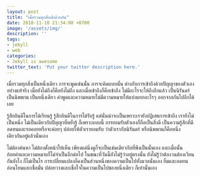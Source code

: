 ```yaml
---
layout: post
title: "เมื่อรวมทุกสิ่งเข้าด้วยกัน"
date: 2018-11-10 21:34:00 +0700
image: '/assets/img/'
description: ''
tags:
- jekyll
- web
categories:
- Jekyll is awesome
twitter_text: 'Put your twitter description here.'
---
```

เมื่อรวมทุกสิ่งเป็นหนึ่งเดียว การจะพูดเช่นนั้น การจะคิดแบบนั้น ต่างกับการเข้าถึงด้วยปัญญาของตัวเองอย่างแท้จริง เมื่อยังไม่ถึงก็คือยังไม่ถึง และเมื่อเข้าถึงก็คือเข้าถึง ไม่มีอะไรจะให้ถึงอีกแล้ว เป็นนิรันดร์ เป็นนิพพาน เป็นหนึ่งเดียว คำพูดและความหมายไม่มีความหมายให้แบ่งแยกอะไรๆ ออกจากกันไปอีกได้เลย

รู้สึกยินดีในการได้เรียนรู้ รู้สึกยินดีในการได้รับรู้ แต่นั่นน่าจะเป็นเพราะเรายังปฏิเสธการเข้าถึง เรายังไม่เป็นหนึ่ง ไม่เป็นเดียวกับปัญญาที่หยั่งรู้ ก็เพราะแบบนี้ การยอมรับตัวเองก็ถือเป็นสิ่งดี เป็นความรู้สึกที่ดี อดทนและรอคอยหรือจะค่อยๆ ปล่อยให้ตัวเรายอมรับ ว่าตัวเรากับนิรันดร์ หรือนิพพานก็คือหนึ่งเดียวกันอยู่แล้วนั่นเอง

ไม่ต้องค้นหา ไม่ต้องตั้งหน้าให้เห็น เพียงแค่นิ่งดูก็จะเป็นเช่นเดียวกับที่พึงเป็นนั้นเอง และเมื่อนั้นถ้อยคำและความหมายก็ไม่จำเป็นอีกต่อไป ในขณะที่วันนี้ยังไม่รู้ว่าอยู่ตรงนั้น ยังไม่รู้ว่าต้องวนต้องเวียนกันยังไง ก็ไม่เป็นไร การเปลี่ยนแปลงก็คงเป็นส่วนหนึ่งของความเป็นไปทั้งมวลนั่นเอง ยิ้มและอดทน อ่อนโยนและเชื่อมั่น ปล่อยวางและเชื่อใจในความเป็นไปของหนึ่งเดียว ก็เท่านั้นเอง
